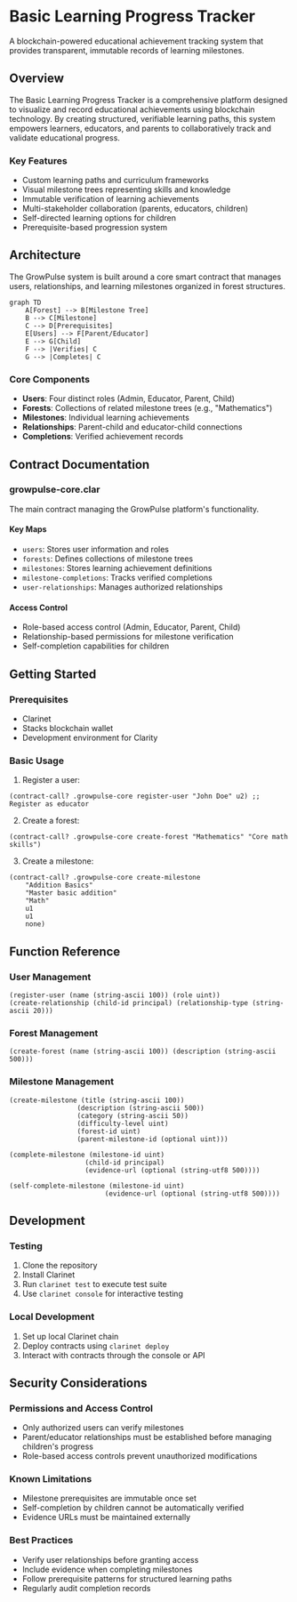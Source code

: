 # Basic Learning Progress Tracker

A blockchain-powered educational achievement tracking system that provides transparent, immutable records of learning milestones.

## Overview

The Basic Learning Progress Tracker is a comprehensive platform designed to visualize and record educational achievements using blockchain technology. By creating structured, verifiable learning paths, this system empowers learners, educators, and parents to collaboratively track and validate educational progress.

### Key Features
- Custom learning paths and curriculum frameworks
- Visual milestone trees representing skills and knowledge
- Immutable verification of learning achievements
- Multi-stakeholder collaboration (parents, educators, children)
- Self-directed learning options for children
- Prerequisite-based progression system

## Architecture

The GrowPulse system is built around a core smart contract that manages users, relationships, and learning milestones organized in forest structures.

```mermaid
graph TD
    A[Forest] --> B[Milestone Tree]
    B --> C[Milestone]
    C --> D[Prerequisites]
    E[Users] --> F[Parent/Educator]
    E --> G[Child]
    F --> |Verifies| C
    G --> |Completes| C
```

### Core Components
- **Users**: Four distinct roles (Admin, Educator, Parent, Child)
- **Forests**: Collections of related milestone trees (e.g., "Mathematics")
- **Milestones**: Individual learning achievements
- **Relationships**: Parent-child and educator-child connections
- **Completions**: Verified achievement records

## Contract Documentation

### growpulse-core.clar
The main contract managing the GrowPulse platform's functionality.

#### Key Maps
- `users`: Stores user information and roles
- `forests`: Defines collections of milestone trees
- `milestones`: Stores learning achievement definitions
- `milestone-completions`: Tracks verified completions
- `user-relationships`: Manages authorized relationships

#### Access Control
- Role-based access control (Admin, Educator, Parent, Child)
- Relationship-based permissions for milestone verification
- Self-completion capabilities for children

## Getting Started

### Prerequisites
- Clarinet
- Stacks blockchain wallet
- Development environment for Clarity

### Basic Usage

1. Register a user:
```clarity
(contract-call? .growpulse-core register-user "John Doe" u2) ;; Register as educator
```

2. Create a forest:
```clarity
(contract-call? .growpulse-core create-forest "Mathematics" "Core math skills")
```

3. Create a milestone:
```clarity
(contract-call? .growpulse-core create-milestone 
    "Addition Basics" 
    "Master basic addition" 
    "Math" 
    u1 
    u1 
    none)
```

## Function Reference

### User Management

```clarity
(register-user (name (string-ascii 100)) (role uint))
(create-relationship (child-id principal) (relationship-type (string-ascii 20)))
```

### Forest Management

```clarity
(create-forest (name (string-ascii 100)) (description (string-ascii 500)))
```

### Milestone Management

```clarity
(create-milestone (title (string-ascii 100)) 
                 (description (string-ascii 500))
                 (category (string-ascii 50))
                 (difficulty-level uint)
                 (forest-id uint)
                 (parent-milestone-id (optional uint)))

(complete-milestone (milestone-id uint) 
                   (child-id principal) 
                   (evidence-url (optional (string-utf8 500))))

(self-complete-milestone (milestone-id uint) 
                        (evidence-url (optional (string-utf8 500))))
```

## Development

### Testing
1. Clone the repository
2. Install Clarinet
3. Run `clarinet test` to execute test suite
4. Use `clarinet console` for interactive testing

### Local Development
1. Set up local Clarinet chain
2. Deploy contracts using `clarinet deploy`
3. Interact with contracts through the console or API

## Security Considerations

### Permissions and Access Control
- Only authorized users can verify milestones
- Parent/educator relationships must be established before managing children's progress
- Role-based access controls prevent unauthorized modifications

### Known Limitations
- Milestone prerequisites are immutable once set
- Self-completion by children cannot be automatically verified
- Evidence URLs must be maintained externally

### Best Practices
- Verify user relationships before granting access
- Include evidence when completing milestones
- Follow prerequisite patterns for structured learning paths
- Regularly audit completion records